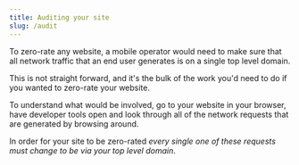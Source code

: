 ```yaml
---
title: Auditing your site
slug: /audit
---
```


To zero-rate any website, a mobile operator would need to make sure that all network traffic that an end user generates is on a single top level domain.

This is not straight forward, and it's the bulk of the work you'd need to do if you wanted to zero-rate your website.

To understand what would be involved, go to your website in your browser, have developer tools open and look through all of the network requests that are generated by browsing around.

In order for your site to be zero-rated *every single one of these requests must change to be via your top level domain*. 